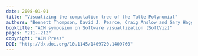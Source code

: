 ```yaml
---
date: 2008-01-01
title: "Visualizing the computation tree of the Tutte Polynomial"
authors: "Bennett Thompson, David J. Pearce, Craig Anslow and Gary Haggard"
booktitle: "ACM symposium on Software visuallization (SoftViz)"
pages: "211--212"
copyright: "ACM Press"
DOI: "http://dx.doi.org/10.1145/1409720.1409760"
---
```


